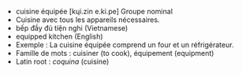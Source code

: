 - cuisine équipée	[kɥi.zin e.ki.pe]	Groupe nominal
- Cuisine avec tous les appareils nécessaires.
- bếp đầy đủ tiện nghi (Vietnamese)
- equipped kitchen (English)
- Exemple : La cuisine équipée comprend un four et un réfrigérateur.
- Famille de mots : cuisiner (to cook), équipement (equipment)	
- Latin root : *coquina* (cuisine)